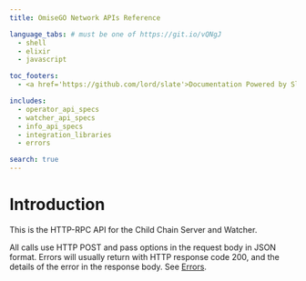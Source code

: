 ```yaml
---
title: OmiseGO Network APIs Reference

language_tabs: # must be one of https://git.io/vQNgJ
  - shell
  - elixir
  - javascript

toc_footers:
  - <a href='https://github.com/lord/slate'>Documentation Powered by Slate</a>

includes:
  - operator_api_specs
  - watcher_api_specs
  - info_api_specs
  - integration_libraries
  - errors

search: true
---
```


# Introduction

This is the HTTP-RPC API for the Child Chain Server and Watcher.

All calls use HTTP POST and pass options in the request body in JSON format.
Errors will usually return with HTTP response code 200, and the details of the error in the response body.
See [Errors](#errors).

